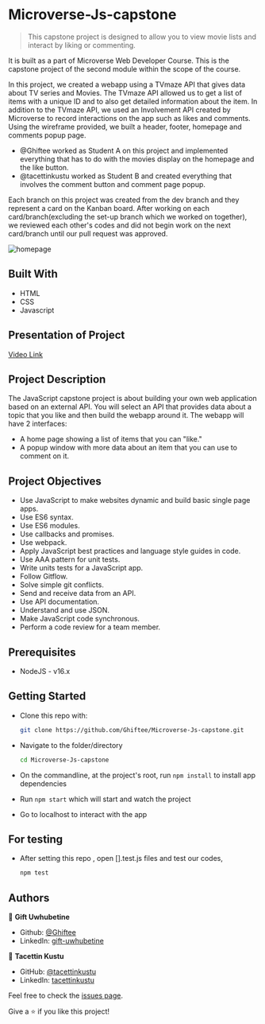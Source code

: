 # Microverse-Js-capstone
> This capstone project is designed to allow you to view movie lists and interact by liking or commenting.

It is built as a part of Microverse Web Developer Course. This is the capstone project of the second module within the scope of the course.

In this project, we created a webapp using a TVmaze API that gives data about TV series and Movies. The TVmaze API allowed us to get a list of items with a unique ID and to also get detailed information about the item. In addition to the TVmaze API, we used an Involvement API created by Microverse to record interactions on the app such as likes and comments. Using the wireframe provided, we built a header, footer, homepage and comments popup page.

* @Ghiftee worked as Student A on this project and implemented everything that has to do with the movies display on the homepage and the like button.
* @tacettinkustu worked as Student B and created everything that involves the comment button and comment page popup.

Each branch on this project was created from the dev branch and they represent a card on the Kanban board. After working on each card/branch(excluding the set-up branch which we worked on together), we reviewed each other's codes and did not begin work on the next card/branch until our pull request was approved.

![homepage](https://user-images.githubusercontent.com/51737508/128314056-979f54ff-1fc4-4418-9e4b-c6434b2cc1be.PNG)

## Built With

* HTML
* CSS
* Javascript


## Presentation of Project

[Video Link](https://drive.google.com/file/d/1ostRlrnhOfmHGWiJo9rIi1l89tMn9v2E/view?usp=sharing)


## Project Description

The JavaScript capstone project is about building your own web application based on an external API. You will select an API that provides data about a topic that you like and then build the webapp around it. The webapp will have 2 interfaces:

* A home page showing a list of items that you can "like."
* A popup window with more data about an item that you can use to comment on it.

## Project Objectives

* Use JavaScript to make websites dynamic and build basic single page apps.
* Use ES6 syntax.
* Use ES6 modules.
* Use callbacks and promises.
* Use webpack.
* Apply JavaScript best practices and language style guides in code.
* Use AAA pattern for unit tests.
* Write units tests for a JavaScript app.
* Follow Gitflow.
* Solve simple git conflicts.
* Send and receive data from an API.
* Use API documentation.
* Understand and use JSON.
* Make JavaScript code synchronous.
* Perform a code review for a team member.

## Prerequisites

* NodeJS - v16.x

## Getting Started

* Clone this repo with:

    ```bash
    git clone https://github.com/Ghiftee/Microverse-Js-capstone.git
    ```

* Navigate to the folder/directory

    ```bash
    cd Microverse-Js-capstone
    ```

* On the commandline, at the project's root, run ```npm install``` to install app dependencies
  
* Run ```npm start``` which will start and watch the project

* Go to localhost to interact with the app


## For testing

* After setting this repo , open [].test.js files and test our codes,

    ```bash
    npm test
    ```

## Authors
👤 **Gift Uwhubetine**

- Github: [@Ghiftee](https://github.com/Ghiftee)
- LinkedIn: [gift-uwhubetine](https://www.linkedin.com/in/gift-uwhubetine-62675417a/)


👤 **Tacettin Kustu**

- GitHub: [@tacettinkustu](https://github.com/tacettinkustu)
- LinkedIn: [tacettinkustu](https://www.linkedin.com/in/tacettin-k%C3%BCst%C3%BC-aaba721b5/)


Feel free to check the [issues page](../../issues/).

Give a ⭐️ if you like this project!
